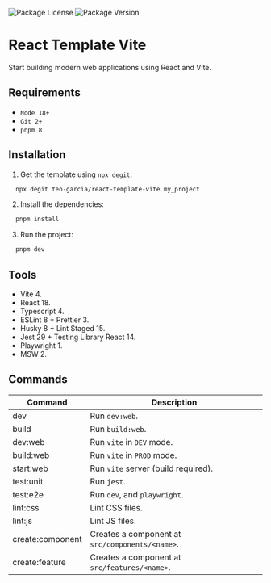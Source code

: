 <!-- ![README.md banner](./README.png) -->

![Package License](https://img.shields.io/github/license/teo-garcia/react-template-vite)
![Package Version](https://img.shields.io/github/package-json/v/teo-garcia/react-template-vite)

# React Template Vite

Start building modern web applications using React and Vite.

## Requirements

- `Node 18+`
- `Git 2+`
- `pnpm 8`

## Installation

1. Get the template using `npx degit`:

```bash
  npx degit teo-garcia/react-template-vite my_project
```

2. Install the dependencies:

```bash
  pnpm install
```

3. Run the project:

```bash
  pnpm dev
```

## Tools

- Vite 4.
- React 18.
- Typescript 4.
- ESLint 8 + Prettier 3.
- Husky 8 + Lint Staged 15.
- Jest 29 + Testing Library React 14.
- Playwright 1.
- MSW 2.

## Commands

| **Command**             | **Description**                                 |
| ----------------------- | ----------------------------------------------- |
| dev                     | Run `dev:web`.                                  |
| build                   | Run `build:web`.                                |
| dev:web                 | Run `vite` in `DEV` mode.                       |
| build:web               | Run `vite` in `PROD` mode.                      |
| start:web               | Run `vite` server (build required).             |
| test:unit               | Run `jest`.                                     |
| test:e2e                | Run `dev`, and `playwright`.                    |
| lint:css                | Lint CSS files.                                 |
| lint:js                 | Lint JS files.                                  |
| create:component <name> | Creates a component at `src/components/<name>`. |
| create:feature <name>   | Creates a component at `src/features/<name>`.   |

